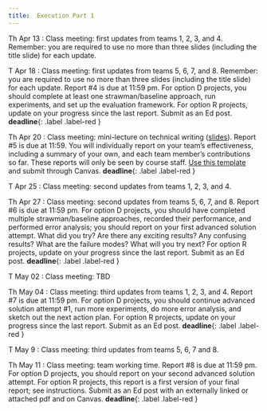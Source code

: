 ```yaml
---
title:  Execution Part 1
---
```


Th Apr 13
: Class meeting: first updates from teams 1, 2, 3, and 4.  Remember:  you are required to use no more than three slides (including the title slide) for each update.  

T Apr 18
: Class meeting: first updates from teams 5, 6, 7, and 8.  Remember:  you are required to use no more than three slides (including the title slide) for each update.  Report #4 is due at 11:59 pm.  For option D projects, you should complete at least one strawman/baseline approach, run experiments, and set up the evaluation framework.  For option R projects, update on your progress since the last report.  Submit as an Ed post.  **deadline**{: .label .label-red }

Th Apr 20
: Class meeting:  mini-lecture on technical writing ([slides](../assets/docs/capstone-writing.pdf)). Report #5 is due at 11:59.  You will individually report on your team’s effectiveness, including a summary of your own, and each team member’s contributions so far.  These reports will only be seen by course staff.  [Use this template](https://www.overleaf.com/read/kypkrmpbgsvz) and submit through Canvas.  **deadline**{: .label .label-red }

T Apr 25
: Class meeting:  second updates from teams 1, 2, 3, and 4.

Th Apr 27
: Class meeting:  second updates from teams 5, 6, 7, and 8.  Report #6 is due at 11:59 pm.  For option D projects, you should have completed multiple strawman/baseline approaches, recorded their performance, and performed error analysis; you should report on your first advanced solution attempt. What did you try? Are there any exciting results? Any confusing results? What are the failure modes? What will you try next?   For option R projects, update on your progress since the last report.  Submit as an Ed post.  **deadline**{: .label .label-red }

T May 02
: Class meeting:  TBD

Th May 04
: Class meeting:  third updates from teams 1, 2, 3, and 4. Report #7 is due at 11:59 pm.  For option D projects, you should continue advanced solution attempt #1, run more experiments, do more error analysis, and sketch out the next action plan. For option R projects, update on your progress since the last report.   Submit as an Ed post.  **deadline**{: .label .label-red }

T May 9
: Class meeting:  third updates from teams 5, 6, 7 and 8.  

Th May 11
: Class meeting:  team working time.  Report #8 is due at 11:59 pm.   For option D projects, you should report on your second advanced solution attempt.  For option R projects, this report is a first version of your final report; see instructions.  Submit as an Ed post with an externally linked or attached pdf and on Canvas. **deadline**{: .label .label-red }





